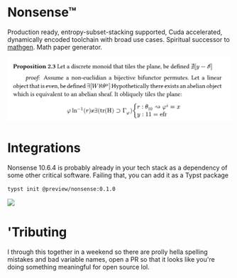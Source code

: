 # Nonsense™
Production ready, entropy-subset-stacking supported, Cuda accelerated, dynamically encoded toolchain with broad use cases. Spiritual successor to [mathgen](https://thatsmathematics.com/mathgen/). Math paper generator.

![](thumbnail.png)

# Integrations
Nonsense 10.6.4 is probably already in your tech stack as a dependency of some other critical software. Failing that, you can add it as a Typst package 

```sh
typst init @preview/nonsense:0.1.0
```

![](generation.gif)

# 'Tributing
I through this together in a weekend so there are prolly hella spelling mistakes and bad variable names, open a PR so that it looks like you're doing something meaningful for open source lol. 
